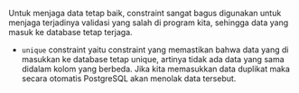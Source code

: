 Untuk menjaga data tetap baik, constraint sangat bagus digunakan untuk menjaga terjadinya validasi yang salah di program kita, sehingga data yang masuk ke database tetap terjaga.

- `unique` constraint
  yaitu constraint yang memastikan bahwa data yang di masukkan ke database tetap unique, artinya tidak ada data yang sama didalam kolom yang berbeda. Jika kita memasukkan data duplikat maka secara otomatis PostgreSQL akan menolak data tersebut.
